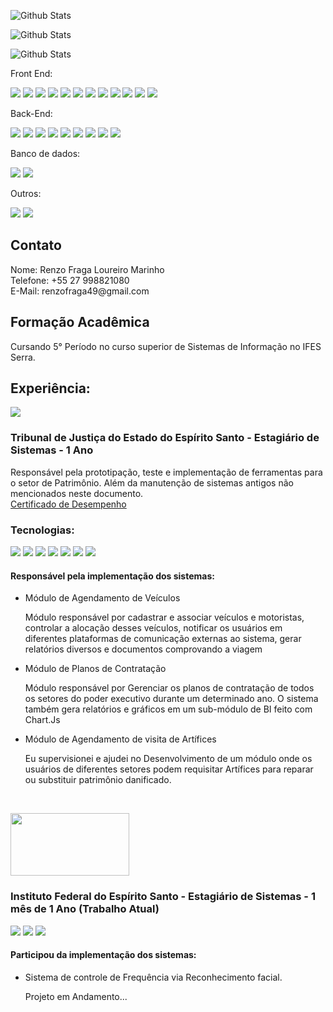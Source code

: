 


<img
  align="center"
  src="https://github-readme-stats.vercel.app/api?username=Kenko2002&theme=dark&hide_border=false&include_all_commits=true"
  alt="Github Stats"
/>

<img 
align="center"
src="https://github-readme-streak-stats.herokuapp.com/?user=Kenko2002&theme=dark&hide_border=false"
alt="Github Stats"
/>

<img
  align="center"
  src="https://github-readme-stats.vercel.app/api/top-langs/?username=Kenko2002&theme=dark&hide_border=false&include_all_commits=true&count_private=true&layout=compact"
  alt="Github Stats"
/>
  
<div class="inline-block">
  <p>Front End:</p>
  <img src="https://img.shields.io/badge/HTML5-E34F26?style=for-the-badge&logo=html5&logoColor=white" />
  <img src="https://img.shields.io/badge/CSS3-1572B6?style=for-the-badge&logo=css3&logoColor=white" />
  <img src="https://img.shields.io/badge/JavaScript-323330?style=for-the-badge&logo=javascript&logoColor=F7DF1E" />
  <img src="https://img.shields.io/badge/Bootstrap-563D7C?style=for-the-badge&logo=bootstrap&logoColor=white" />
  <img src="https://img.shields.io/badge/TypeScript-007ACC?style=for-the-badge&logo=typescript&logoColor=white"/>
  <img src="(https://img.shields.io/badge/JavaScript-323330?style=for-the-badge&logo=javascript&logoColor=F7DF1E)" />
  <img src="https://img.shields.io/badge/jQuery-0769AD?style=for-the-badge&logo=jquery&logoColor=white"/>
  <img src="https://img.shields.io/badge/Lua-2C2D72?style=for-the-badge&logo=lua&logoColor=white" />
  <img src="https://img.shields.io/badge/Vue.js-35495E?style=for-the-badge&logo=vue.js&logoColor=4FC08D" />
  <img src="https://img.shields.io/badge/Ionic-3880FF?style=for-the-badge&logo=ionic&logoColor=white" />
  <img src="https://img.shields.io/badge/Angular-DD0031?style=for-the-badge&logo=angular&logoColor=white" />
  <img src="https://img.shields.io/badge/Blazor-512BD4?style=for-the-badge&logo=blazor&logoColor=white" />
</div>

<div class="inline-block">
  <p>Back-End:</p>
  <img src="https://img.shields.io/badge/PHP-777BB4?style=for-the-badge&logo=php&logoColor=white" />
  <img src="https://img.shields.io/badge/Java-ED8B00?style=for-the-badge&logo=java&logoColor=white" />
  <img src="https://img.shields.io/badge/Spring-6DB33F?style=for-the-badge&logo=spring&logoColor=white" />
  <img src="(https://img.shields.io/badge/Python-3776AB?style=for-the-badge&logo=python&logoColor=white)" />
  <img src="https://img.shields.io/badge/C-00599C?style=for-the-badge&logo=c&logoColor=white" />
  <img src="https://img.shields.io/badge/C%23-239120?style=for-the-badge&logo=c-sharp&logoColor=white" />
  <img src="https://img.shields.io/badge/ASP.NET-512BD4?style=for-the-badge&logo=.net&logoColor=white" />
  <img src="https://img.shields.io/badge/Node.js-43853D?style=for-the-badge&logo=node.js&logoColor=white" />
  <img src="https://img.shields.io/badge/NestJS-E0234E?style=for-the-badge&logo=nestjs&logoColor=white" />
</div>
  
<div class="inline-block">
  <p>Banco de dados:</p>
  <img src="https://img.shields.io/badge/PostgreSQL-316192?style=for-the-badge&logo=postgresql&logoColor=white" />
  <img src="https://img.shields.io/badge/MySQL-00000F?style=for-the-badge&logo=mysql&logoColor=white" />
</div>

<div class="inline-block"> 
<p>Outros:</p>
  <img src="https://img.shields.io/badge/PowerBI-F2C811?style=for-the-badge&logo=powerbi&logoColor=white" />
  <img src="https://img.shields.io/badge/ChatGPT-29B6F6?style=for-the-badge&logo=openai&logoColor=white" />
</div>

<h2>Contato</h2>
<p>
  Nome: Renzo Fraga Loureiro Marinho <br>
  Telefone: +55 27 998821080 <br>
  E-Mail: renzofraga49@gmail.com
</p>

<h2>Formação Acadêmica</h2>
<p>  
  Cursando 5° Período no curso superior de Sistemas de Informação no IFES Serra.
</p>

<p>
  <h2>Experiência:</h2>
      <img src="https://www.tjes.jus.br/wp-content/uploads/Brasao_simple_COR-1-110x118-2.png">
      <h3> Tribunal de Justiça do Estado do Espírito Santo - Estagiário de Sistemas - 1 Ano </h3>
      Responsável pela prototipação, teste e implementação de ferramentas para o setor de Patrimônio. Além da manutenção de sistemas antigos não mencionados neste documento.<br>
      <a href="https://drive.google.com/file/d/1qNzT6h-bu7iu9tRb-CL4OWWHTuZ9ID9A/view?usp=sharing">Certificado de Desempenho</a> 
      <h3>Tecnologias:</h3> 
        <div class="inline-block">
          <img src="https://img.shields.io/badge/PHP-777BB4?style=for-the-badge&logo=php&logoColor=white" />
          <img src="https://img.shields.io/badge/JavaScript-323330?style=for-the-badge&logo=javascript&logoColor=F7DF1E" />
          <img src="https://img.shields.io/badge/HTML5-E34F26?style=for-the-badge&logo=html5&logoColor=white" />
          <img src="https://img.shields.io/badge/CSS3-1572B6?style=for-the-badge&logo=css3&logoColor=white" />
          <img src="https://img.shields.io/badge/Bootstrap-563D7C?style=for-the-badge&logo=bootstrap&logoColor=white" />
          <img src="https://img.shields.io/badge/jQuery-0769AD?style=for-the-badge&logo=jquery&logoColor=white" />
          <img src="https://img.shields.io/badge/MySQL-00000F?style=for-the-badge&logo=mysql&logoColor=white" />
        </div>
        <h4>Responsável pela implementação dos sistemas:</h4>
        <ul>
          <li>
            Módulo de Agendamento de Veículos
            <p>Módulo responsável por cadastrar e associar veículos e motoristas, controlar a alocação desses veículos, notificar os usuários em diferentes plataformas de comunicação externas ao sistema, gerar relatórios diversos e documentos comprovando a viagem</p>
          </li>
          <li>
            Módulo de Planos de Contratação
            <p>Módulo responsável por Gerenciar os planos de contratação de todos os setores do poder executivo durante um determinado ano. O sistema também gera relatórios e gráficos em um sub-módulo de BI feito com Chart.Js</p>
          </li>
          <li>
            Módulo de Agendamento de visita de Artífices
            <p>Eu supervisionei e ajudei no Desenvolvimento de um módulo onde os usuários de diferentes setores podem requisitar Artífices para reparar ou substituir patrimônio danificado.</p>
          </li>
          <br>
        </ul> 
        <img style="height:100px ; width:190px" src="https://www.infoescola.com/wp-content/uploads/2016/11/IFES.jpg">
        <h3> Instituto Federal do Espírito Santo - Estagiário de Sistemas - 1 mês de 1 Ano  (Trabalho Atual)</h3>
        <div class="inline-block">
          <img src="https://img.shields.io/badge/Ionic-3880FF?style=for-the-badge&logo=ionic&logoColor=white" />
          <img src="https://img.shields.io/badge/Python-3776AB?style=for-the-badge&logo=python&logoColor=white" />
          <img src="https://img.shields.io/badge/MySQL-00000F?style=for-the-badge&logo=mysql&logoColor=white" />
        </div>
        <h4>Participou da implementação dos sistemas:</h4>
        <ul>
          <li>
            Sistema de controle de Frequência via Reconhecimento facial.
            <p>Projeto em Andamento...</p>
          </li>
          <br>
        </ul> 
        
  </p>
